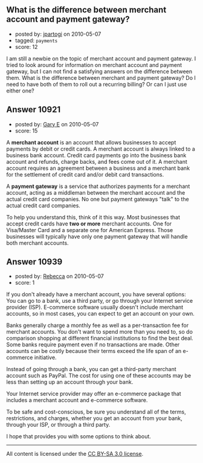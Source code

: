 ## What is the difference between merchant account and payment gateway?

- posted by: [jpartogi](https://stackexchange.com/users/-1/911-jpartogi) on 2010-05-07
- tagged: `payments`
- score: 12

I am still a newbie on the topic of merchant account and payment gateway. I tried to look around for information on merchant account and payment gateway, but I can not find a satisfying answers on the difference between them. What is the difference between merchant and payment gateway? Do I need to have both of them to roll out a recurring billing? Or can I just use either one?


## Answer 10921

- posted by: [Gary E](https://stackexchange.com/users/-1/2587-gary-e) on 2010-05-07
- score: 15

A **merchant account** is an account that allows businesses to accept payments by debit or credit cards. A merchant account is always linked to a business bank account. Credit card payments go into the business bank account and refunds, charge backs, and fees come out of it. A merchant account requires an agreement between a business and a merchant bank for the settlement of credit card and/or debit card transactions.

A **payment gateway** is a service that authorizes payments for a merchant account, acting as a middleman between the merchant account and the actual credit card companies. No one but payment gateways "talk" to the actual credit card companies.

To help you understand this, think of it this way. Most businesses that accept credit cards have **two or more** merchant accounts. One for Visa/Master Card and a separate one for American Express. Those businesses will typically have only one payment gateway that will handle both merchant accounts.



## Answer 10939

- posted by: [Rebecca](https://stackexchange.com/users/-1/3207-rebecca) on 2010-05-07
- score: 1

If you don't already have a merchant account, you have several options: You can go to a bank, use a third party, or go through your Internet service provider (ISP). E-commerce software usually doesn't include merchant accounts, so in most cases, you can expect to get an account on your own.

Banks generally charge a monthly fee as well as a per-transaction fee for merchant accounts. You don't want to spend more than you need to, so do comparison shopping at different financial institutions to find the best deal. Some banks require payment even if no transactions are made. Other accounts can be costly because their terms exceed the life span of an e-commerce initiative.

Instead of going through a bank, you can get a third-party merchant account such as PayPal. The cost for using one of these accounts may be less than setting up an account through your bank.

Your Internet service provider may offer an e-commerce package that includes a merchant account and e-commerce software.

To be safe and cost-conscious, be sure you understand all of the terms, restrictions, and charges, whether you get an account from your bank, through your ISP, or through a third party.

I hope that provides you with some options to think about. 




---

All content is licensed under the [CC BY-SA 3.0 license](https://creativecommons.org/licenses/by-sa/3.0/).
